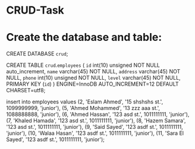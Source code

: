 # CRUD-Task


# Create the database and table:



CREATE DATABASE `crud`;


CREATE TABLE  `crud`.`employees` (
  `id` int(10) unsigned NOT NULL auto_increment,
  `name` varchar(45) NOT NULL,
  `address` varchar(45) NOT NULL,
  `phone` int(10) unsigned NOT NULL,
  `level` varchar(45) NOT NULL,
  PRIMARY KEY  (`id`)
) ENGINE=InnoDB AUTO_INCREMENT=12 DEFAULT CHARSET=utf8;


insert into employees values (2, 'Eslam Ahmed', '15 shshshs st.', 1099999999, 'junior'),
(5, 'Ahmed Mohammed', '13 zzz aaa st.', 1088888888, 'junior'),
(6, 'Ahmed Hassan', '123 asd st.', 1011111111, 'junior'),
(7, 'Khaled Hamada', '123 asd st.', 1011111111, 'junior'),
(8, 'Hazem Samara', '123 asd st.', 1011111111, 'junior'),
(9, 'Said Sayed', '123 asdf st.', 1011111111, 'junior'),
(10, 'Walaa Hasan', '123 asdf st.', 1011111111, 'junior'),
(11, 'Sara El Sayed', '123 asdf st.', 1011111111, 'junior');
